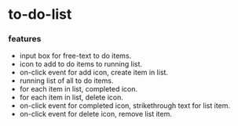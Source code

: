 # to-do-list

### features
* input box for free-text to do items.
* icon to add to do items to running list.
* on-click event for add icon, create item in list.
* running list of all to do items.
* for each item in list, completed icon.
* for each item in list, delete icon.
* on-click event for completed icon, strikethrough text for list item.
* on-click event for delete icon, remove list item.
